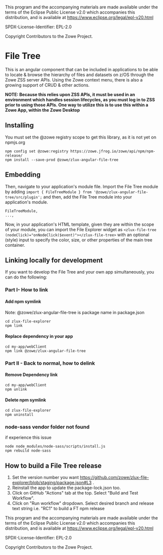 This program and the accompanying materials are
made available under the terms of the Eclipse Public License v2.0 which accompanies
this distribution, and is available at https://www.eclipse.org/legal/epl-v20.html

SPDX-License-Identifier: EPL-2.0

Copyright Contributors to the Zowe Project.
# File Tree

This is an angular component that can be included in applications to be able to locate & browse the hierarchy of files and datasets on z/OS through the Zowe ZSS server APIs. Using the Zowe context menu, there is also a growing support of CRUD & other actions.

**NOTE: Because this relies upon ZSS APIs, it must be used in an environment which handles session lifecycles, as you must log in to ZSS prior to using those APIs. One way to utilize this is to use this within a Zowe App, within the Zowe Desktop**

## Installing
You must set the @zowe registry scope to get this library, as it is not yet on npmjs.org

```
npm config set @zowe:registry https://zowe.jfrog.io/zowe/api/npm/npm-release/
npm install --save-prod @zowe/zlux-angular-file-tree
```

## Embedding

Then, navigate to your application's module file. Import the File Tree module by adding
```import { FileTreeModule } from '@zowe/zlux-angular-file-tree/src/plugin';```
and then, add the File Tree module into your application's module.
```...,
FileTreeModule,
...,
```

Now, in your application's HTML template, given they are within the scope of your module, you can import the File Explorer widget as
```<zlux-file-tree (nodeClick)="onNodeClick($event)"></zlux-file-tree>```
with an optional (style) input to specify the color, size, or other properties of the main tree container.


## Linking locally for development
If you want to develop the File Tree and your own app simultaneously, you can do the following:

### Part I- How to link

#### Add npm symlink 
Note: @zowe/zlux-angular-file-tree is package name in package.json
```
cd zlux-file-explorer
npm link 
```
#### Replace dependency in your app
```
cd my-app/webClient
npm link @zowe/zlux-angular-file-tree
```

### Part II - Back to normal, how to delink

#### Remove Dependency link
```
cd my-app/webClient
npm unlink
```

#### Delete npm symlink

```
cd zlux-file-explorer
npm uninstall
```

### node-sass vendor folder not found
if experience this issue
```
node node_modules/node-sass/scripts/install.js
npm rebuild node-sass
```

## How to build a File Tree release

1. Set the version number you want https://github.com/zowe/zlux-file-explorer/blob/staging/package.json#L3 . 
2. Reinstall the app to update the package-lock.json too.
3. Click on GitHub "Actions" tab at the top. Select "Build and Test Workflow".
4. Click on "Run workflow" dropdown. Select desired branch and release text string i.e. "RC1" to build a FT npm release

This program and the accompanying materials are
made available under the terms of the Eclipse Public License v2.0 which accompanies
this distribution, and is available at https://www.eclipse.org/legal/epl-v20.html

SPDX-License-Identifier: EPL-2.0

Copyright Contributors to the Zowe Project.
